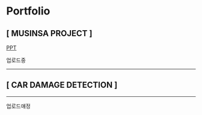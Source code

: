 # Portfolio

## [ MUSINSA PROJECT ] 
[PPT](https://github.com/GUUNNIA/Portfolio/blob/main/MUSINSA/MUSINSA_PROJECT_PDF.pdf)

업로드중

<hr>




## [ CAR DAMAGE DETECTION ]
<hr>

업로드얘정
